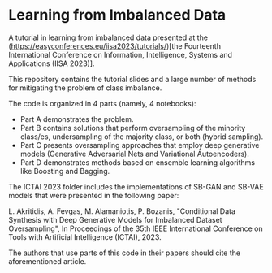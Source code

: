 # Learning from Imbalanced Data

A tutorial in learning from imbalanced data presented at the (https://easyconferences.eu/iisa2023/tutorials/)[the Fourteenth International Conference on Information, Intelligence, Systems and Applications (IISA 2023)].

This repository contains the tutorial slides and a large number of methods for mitigating the problem of class imbalance.

The code is organized in 4 parts (namely, 4 notebooks):
* Part A demonstrates the problem.
* Part B contains solutions that perform oversampling of the minority class/es, undersampling of the majority class, or both (hybrid sampling).
* Part C presents oversampling approaches that employ deep generative models (Generative Adversarial Nets and Variational Autoencoders).
* Part D demonstrates methods based on ensemble learning algorithms like Boosting and Bagging.

The ICTAI 2023 folder includes the implementations of SB-GAN and SB-VAE models that were presented in the following paper:

L. Akritidis, A. Fevgas, M. Alamaniotis, P. Bozanis, "Conditional Data Synthesis with Deep Generative Models for Imbalanced Dataset Oversampling", In Proceedings of the 35th IEEE International Conference on Tools with Artificial Intelligence (ICTAI), 2023.

The authors that use parts of this code in their papers should cite the aforementioned article.
